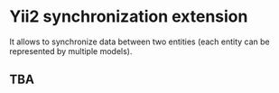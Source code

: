 # Yii2 synchronization extension

It allows to synchronize data between two entities (each entity can be represented by multiple models).

## TBA
